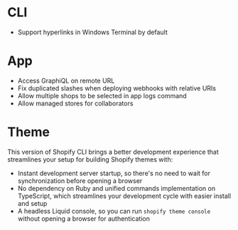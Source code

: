 # CLI
- Support hyperlinks in Windows Terminal by default

# App
- Access GraphiQL on remote URL
- Fix duplicated slashes when deploying webhooks with relative URIs
- Allow multiple shops to be selected in app logs command
- Allow managed stores for collaborators

# Theme
This version of Shopify CLI brings a better development experience that streamlines your setup for building Shopify themes with:

- Instant development server startup, so there's no need to wait for synchronization before opening a browser
- No dependency on Ruby and unified commands implementation on TypeScript, which streamlines your development cycle with easier install and setup
- A headless Liquid console, so you can run `shopify theme console` without opening a browser for authentication

